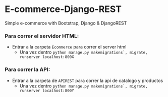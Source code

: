 # E-commerce-Django-REST
Simple e-commerce with Bootstrap, Django &amp; DjangoREST

### Para correr el servidor HTML:

- Entrar a la carpeta ```Ecommerce``` para correr el server html
  - Una vez dentro ```python manage.py makemigrations`, migrate, runserver localhost:800X```

### Para correr la API: 

- Entrar a la carpeta de ```APIREST``` para correr la api de catalogo y productos
  - Una vez dentro ```python manage.py makemigrations`, migrate, runserver localhost:800Y```
  
